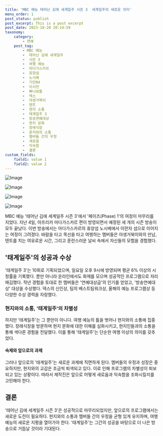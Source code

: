 ```yaml
---
title: 'MBC 예능 태어난 김에 세계일주 시즌 3  세계일주의 새로운 의미'
menu_order: 1
post_status: publish
post_excerpt: This is a post excerpt
post_date: 2023-10-20 20:14:59
taxonomy:
    category:
        - 연예
    post_tag:
        - MBC 예능
        -  태어난 김에 세계일주
        -  시즌 3
        -  여행 예능
        -  마다가스카르
        -  휴양섬
        -  노시베
        -  기안84
        -  이시언
        -  빠니보틀
        -  덱스
        -  야생거북이
        -  텐트
        -  현지 소통
        -  태계일주 3
        -  방송연예대상
        -  현지 문화
        -  장례식장
        -  혼지와의 소통
        -  멤버들 간의 우정
        -  새로움
        -  익숙함
        -  결론
custom_fields:
    field1: value 1
    field2: value 2
---
```


![Image](https://ssl.pstatic.net/mimgnews/image/144/2024/02/06/0000942202_001_20240206212101211.jpg?type=w540)

![Image](https://mimgnews.pstatic.net/image/144/2024/02/06/0000942202_002_20240206212101239.jpg?type=w540)

![Image](https://ssl.pstatic.net/mimgnews/image/144/2024/02/06/0000942202_003_20240206212101288.jpg?type=w540)

![Image](https://mimgnews.pstatic.net/image/144/2024/02/06/0000942202_004_20240206212101315.jpg?type=w540)


MBC 예능 '태어난 김에 세계일주 시즌 3'에서 '페이즈(Phase) 1'의 여정이 마무리를 지었다. 지난 4일, 아프리카 마다가스카르 편이 방영되면서 예정된 세 개의 시즌 방송이 모두 끝났다. 이번 방송에서는 마다가스카르의 휴양섬 노시베에서 이란자 섬으로 이어지는 여정이 그려졌다. 바람을 타고 목선을 타고 여행하는 멤버들은 야생거북이와의 만남, 텐트를 치는 여유로운 시간, 그리고 혼란스러운 날씨 속에서 자신들의 모험을 경험했다.

## '태계일주'의 성공과 수상

'태계일주 3'는 10회로 기획되었으며, 일요일 오후 9시에 방영되며 평균 6% 이상의 시청률을 기록했다. 뿐만 아니라 온라인에서도 화제를 모으며 성공적인 프로그램으로 자리매김했다. 작년 경험을 토대로 한 멤버들은 '연예대상급'의 인기를 얻었고, '방송연예대상' 대상을 수상했다. 덱스의 신인상, 팀의 베스트팀워크상, 올해의 예능 프로그램상 등 다양한 수상 경력을 자랑했다.

### 현지와의 소통, '태계일주'의 차별성

하지만 '태계일주'는 그 뿐만이 아니다. 여행 예능의 틀을 벗어나 현지와의 소통에 집중했다. 장례식장을 방문하며 현지 문화에 대한 이해를 심화시키고, 현지인들과의 소통을 통해 색다른 경험을 전달했다. 이를 통해 '태계일주'는 단순한 여행 이상의 의미를 갖추었다.

#### 숙제와 앞으로의 과제

그러나 앞으로의 '태계일주'는 새로운 과제에 직면하게 된다. 멤버들의 우정과 성장은 중요하지만, 현지와의 교감은 조금씩 퇴색되고 있다. 이로 인해 프로그램의 차별성이 퇴보되고 있는 상황이다. 따라서 제작진은 앞으로 어떻게 새로움과 익숙함을 조화시킬지를 고민해야 한다.

## 결론

'태어난 김에 세계일주 시즌 3'은 성공적으로 마무리되었지만, 앞으로의 프로그램에서는 새로운 도전이 필요하다. 현지와의 소통과 멤버들 간의 우정을 균형 있게 유지하며, 여행 예능의 새로운 지평을 열어가야 한다. '태계일주'는 그간의 성공을 바탕으로 더 나은 방송으로 거듭날 것이라 기대된다.
